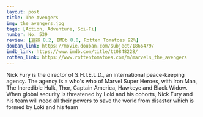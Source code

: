 ```yaml
---
layout: post 
title: The Avengers
img: the_avengers.jpg
tags: [Action, Adventure, Sci-Fi]
number: No. 539
review: [豆瓣 8.2, IMDb 8.0, Rotten Tomatoes 92%]
douban_link: https://movie.douban.com/subject/1866479/
imdb_link: https://www.imdb.com/title/tt0848228/
rotten_link: https://www.rottentomatoes.com/m/marvels_the_avengers
---
```


Nick Fury is the director of S.H.I.E.L.D., an international peace-keeping agency. The agency is a who's who of Marvel Super Heroes, with Iron Man, The Incredible Hulk, Thor, Captain America, Hawkeye and Black Widow. When global security is threatened by Loki and his cohorts, Nick Fury and his team will need all their powers to save the world from disaster which is formed by Loki and his team